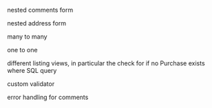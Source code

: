 nested comments form

nested address form

many to many

one to one

different listing views, in particular the check for if no Purchase exists where SQL query

custom validator

error handling for comments